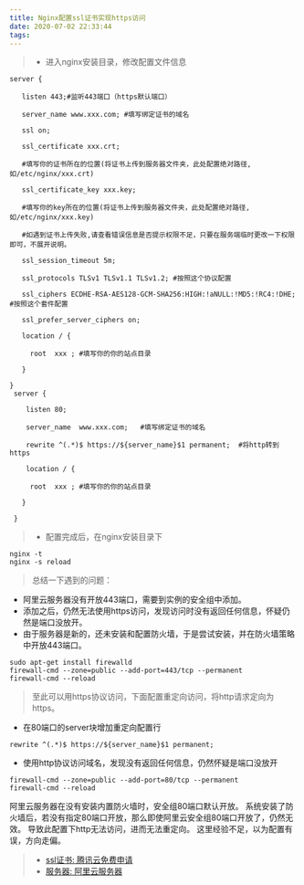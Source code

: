 ```yaml
---
title: Nginx配置ssl证书实现https访问
date: 2020-07-02 22:33:44
tags:
---
```


> - 进入nginx安装目录，修改配置文件信息

~~~
server {    

   listen 443;#监听443端口（https默认端口）

   server_name www.xxx.com; #填写绑定证书的域名

   ssl on;

   ssl_certificate xxx.crt;     
   
   #填写你的证书所在的位置(将证书上传到服务器文件夹，此处配置绝对路径,如/etc/nginx/xxx.crt)

   ssl_certificate_key xxx.key; 
   
   #填写你的key所在的位置(将证书上传到服务器文件夹，此处配置绝对路径,如/etc/nginx/xxx.key)

   #如遇到证书上传失败,请查看错误信息是否提示权限不足，只要在服务端临时更改一下权限即可，不展开说明。

   ssl_session_timeout 5m;

   ssl_protocols TLSv1 TLSv1.1 TLSv1.2; #按照这个协议配置

   ssl_ciphers ECDHE-RSA-AES128-GCM-SHA256:HIGH:!aNULL:!MD5:!RC4:!DHE;  #按照这个套件配置

   ssl_prefer_server_ciphers on;

   location / {

     root  xxx ; #填写你的你的站点目录

   }

}
 server {

    listen 80;

    server_name  www.xxx.com;   #填写绑定证书的域名

    rewrite ^(.*)$ https://${server_name}$1 permanent;  #将http转到https
    
    location / {

     root  xxx ; #填写你的你的站点目录

   }

 }
 ~~~
<!-- more -->

>- 配置完成后，在nginx安装目录下
~~~
nginx -t
nginx -s reload
~~~

> 总结一下遇到的问题：
- 阿里云服务器没有开放443端口，需要到实例的安全组中添加。
- 添加之后，仍然无法使用https访问，发现访问时没有返回任何信息，怀疑仍然是端口没放开。
- 由于服务器是新的，还未安装和配置防火墙，于是尝试安装，并在防火墙策略中开放443端口。

~~~
sudo apt-get install firewalld
firewall-cmd --zone=public --add-port=443/tcp --permanent
firewall-cmd --reload
~~~

> 至此可以用https协议访问，下面配置重定向访问，将http请求定向为https。

- 在80端口的server块增加重定向配置行

~~~
rewrite ^(.*)$ https://${server_name}$1 permanent;
~~~

- 使用http协议访问域名，发现没有返回任何信息，仍然怀疑是端口没放开

~~~
firewall-cmd --zone=public --add-port=80/tcp --permanent
firewall-cmd --reload
~~~

阿里云服务器在没有安装内置防火墙时，安全组80端口默认开放。
系统安装了防火墙后，若没有指定80端口开放，那么即使阿里云安全组80端口开放了，仍然无效。
导致此配置下http无法访问，进而无法重定向。
这里经验不足，以为配置有误，方向走偏。

> - <a href = "https://cloud.tencent.com/product/ssl?fromSource=gwzcw.2603076.2603076.2603076&utm_medium=cpc&utm_id=gwzcw.2603076.2603076.2603076">ssl证书: 腾讯云免费申请  </a>
> - <a href = "https://www.aliyun.com/?utm_content=se_1000301881">服务器: 阿里云服务器 </a>